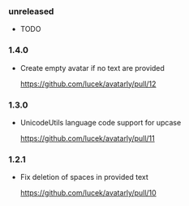 ### unreleased

* TODO

### 1.4.0

* Create empty avatar if no text are provided

    https://github.com/lucek/avatarly/pull/12

### 1.3.0

* UnicodeUtils language code support for upcase

    https://github.com/lucek/avatarly/pull/11

### 1.2.1

* Fix deletion of spaces in provided text

    https://github.com/lucek/avatarly/pull/10
